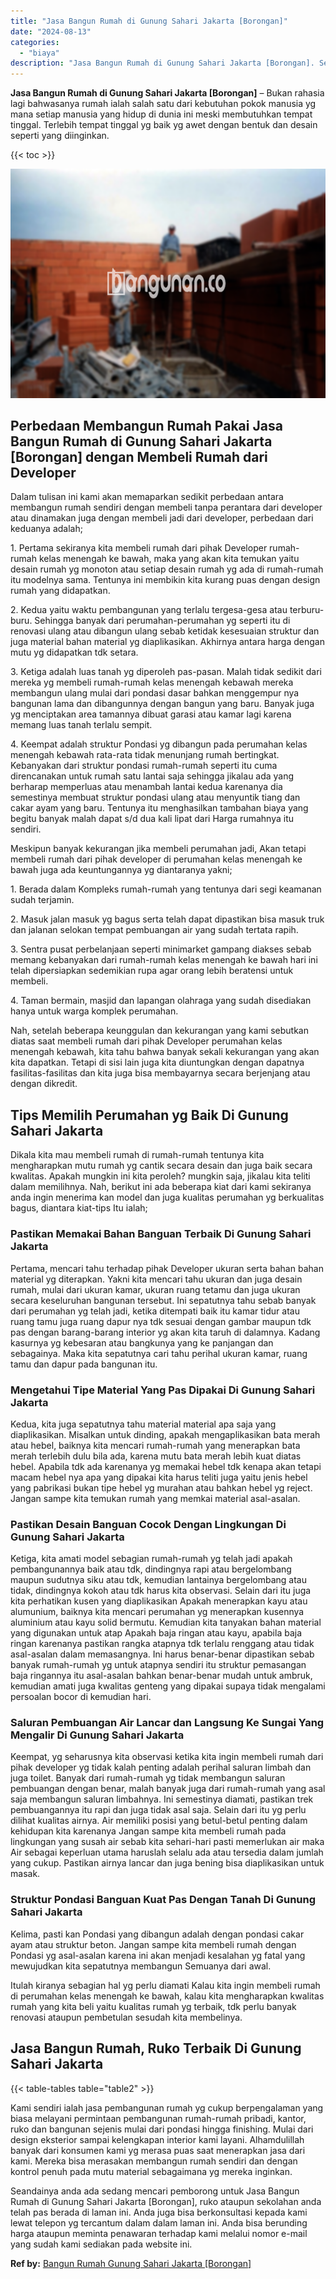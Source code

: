 ```yaml
---
title: "Jasa Bangun Rumah di Gunung Sahari Jakarta [Borongan]"
date: "2024-08-13"
categories: 
  - "biaya"
description: "Jasa Bangun Rumah di Gunung Sahari Jakarta [Borongan]. Seandainya anda ada sedang mencari pemborong untuk Jasa Bangun Rumah di Gunung Sahari Jakarta [Borong..."
---
```


**Jasa Bangun Rumah di Gunung Sahari Jakarta \[Borongan\]** – Bukan rahasia lagi bahwasanya rumah ialah salah satu dari kebutuhan pokok manusia yg mana setiap manusia yang hidup di dunia ini meski membutuhkan tempat tinggal. Terlebih tempat tinggal yg baik yg awet dengan bentuk dan desain seperti yang diinginkan.

{{< toc >}}

![Jasa Bangun Rumah di Gunung Sahari Jakarta [Borongan]](/images/borong-bangunan-02.png)

## Perbedaan Membangun Rumah Pakai Jasa Bangun Rumah di Gunung Sahari Jakarta \[Borongan\] dengan Membeli Rumah dari Developer

Dalam tulisan ini kami akan memaparkan sedikit perbedaan antara membangun rumah sendiri dengan membeli tanpa perantara dari developer atau dinamakan juga dengan membeli jadi dari developer, perbedaan dari keduanya adalah;

1\. Pertama sekiranya kita membeli rumah dari pihak Developer rumah-rumah kelas menengah ke bawah, maka yang akan kita temukan yaitu desain rumah yg monoton atau setiap desain rumah yg ada di rumah-rumah itu modelnya sama. Tentunya ini membikin kita kurang puas dengan design rumah yang didapatkan.

2\. Kedua yaitu waktu pembangunan yang terlalu tergesa-gesa atau terburu-buru. Sehingga banyak dari perumahan-perumahan yg seperti itu di renovasi ulang atau dibangun ulang sebab ketidak kesesuaian struktur dan juga material bahan material yg diaplikasikan. Akhirnya antara harga dengan mutu yg didapatkan tdk setara.

3\. Ketiga adalah luas tanah yg diperoleh pas-pasan. Malah tidak sedikit dari mereka yg membeli rumah-rumah kelas menengah kebawah mereka membangun ulang mulai dari pondasi dasar bahkan menggempur nya bangunan lama dan dibangunnya dengan bangun yang baru. Banyak juga yg menciptakan area tamannya dibuat garasi atau kamar lagi karena memang luas tanah terlalu sempit.

4\. Keempat adalah struktur Pondasi yg dibangun pada perumahan kelas menengah kebawah rata-rata tidak menunjang rumah bertingkat. Kebanyakan dari struktur pondasi rumah-rumah seperti itu cuma direncanakan untuk rumah satu lantai saja sehingga jikalau ada yang berharap memperluas atau menambah lantai kedua karenanya dia semestinya membuat struktur pondasi ulang atau menyuntik tiang dan cakar ayam yang baru. Tentunya itu menghasilkan tambahan biaya yang begitu banyak malah dapat s/d dua kali lipat dari Harga rumahnya itu sendiri.

Meskipun banyak kekurangan jika membeli perumahan jadi, Akan tetapi membeli rumah dari pihak developer di perumahan kelas menengah ke bawah juga ada keuntungannya yg diantaranya yakni;

1\. Berada dalam Kompleks rumah-rumah yang tentunya dari segi keamanan sudah terjamin.

2\. Masuk jalan masuk yg bagus serta telah dapat dipastikan bisa masuk truk dan jalanan selokan tempat pembuangan air yang sudah tertata rapih.

3\. Sentra pusat perbelanjaan seperti minimarket gampang diakses sebab memang kebanyakan dari rumah-rumah kelas menengah ke bawah hari ini telah dipersiapkan sedemikian rupa agar orang lebih beratensi untuk membeli.

4\. Taman bermain, masjid dan lapangan olahraga yang sudah disediakan hanya untuk warga komplek perumahan.

Nah, setelah beberapa keunggulan dan kekurangan yang kami sebutkan diatas saat membeli rumah dari pihak Developer perumahan kelas menengah kebawah, kita tahu bahwa banyak sekali kekurangan yang akan kita dapatkan. Tetapi di sisi lain juga kita diuntungkan dengan dapatnya fasilitas-fasilitas dan kita juga bisa membayarnya secara berjenjang atau dengan dikredit.

## Tips Memilih Perumahan yg Baik Di Gunung Sahari Jakarta

Dikala kita mau membeli rumah di rumah-rumah tentunya kita mengharapkan mutu rumah yg cantik secara desain dan juga baik secara kwalitas. Apakah mungkin ini kita peroleh? mungkin saja, jikalau kita teliti dalam memilihnya. Nah, berikut ini ada beberapa kiat dari kami sekiranya anda ingin menerima kan model dan juga kualitas perumahan yg berkualitas bagus, diantara kiat-tips Itu ialah;

### Pastikan Memakai Bahan Banguan Terbaik Di Gunung Sahari Jakarta

Pertama, mencari tahu terhadap pihak Developer ukuran serta bahan bahan material yg diterapkan. Yakni kita mencari tahu ukuran dan juga desain rumah, mulai dari ukuran kamar, ukuran ruang tetamu dan juga ukuran secara keseluruhan bangunan tersebut. Ini sepatutnya tahu sebab banyak dari perumahan yg telah jadi, ketika ditempati baik itu kamar tidur atau ruang tamu juga ruang dapur nya tdk sesuai dengan gambar maupun tdk pas dengan barang-barang interior yg akan kita taruh di dalamnya. Kadang kasurnya yg kebesaran atau bangkunya yang ke panjangan dan sebagainya. Maka kita sepatutnya cari tahu perihal ukuran kamar, ruang tamu dan dapur pada bangunan itu.

### Mengetahui Tipe Material Yang Pas Dipakai Di Gunung Sahari Jakarta

Kedua, kita juga sepatutnya tahu material material apa saja yang diaplikasikan. Misalkan untuk dinding, apakah mengaplikasikan bata merah atau hebel, baiknya kita mencari rumah-rumah yang menerapkan bata merah terlebih dulu bila ada, karena mutu bata merah lebih kuat diatas hebel. Apabila tdk ada karenanya yg memakai hebel tdk kenapa akan tetapi macam hebel nya apa yang dipakai kita harus teliti juga yaitu jenis hebel yang pabrikasi bukan tipe hebel yg murahan atau bahkan hebel yg reject. Jangan sampe kita temukan rumah yang memkai material asal-asalan.

### Pastikan Desain Banguan Cocok Dengan Lingkungan Di Gunung Sahari Jakarta

Ketiga, kita amati model sebagian rumah-rumah yg telah jadi apakah pembangunannya baik atau tdk, dindingnya rapi atau bergelombang maupun sudutnya siku atau tdk, kemudian lantainya bergelombang atau tidak, dindingnya kokoh atau tdk harus kita observasi. Selain dari itu juga kita perhatikan kusen yang diaplikasikan Apakah menerapkan kayu atau alumunium, baiknya kita mencari perumahan yg menerapkan kusennya aluminium atau kayu solid bermutu. Kemudian kita tanyakan bahan material yang digunakan untuk atap Apakah baja ringan atau kayu, apabila baja ringan karenanya pastikan rangka atapnya tdk terlalu renggang atau tidak asal-asalan dalam memasangnya. Ini harus benar-benar dipastikan sebab banyak rumah-rumah yg untuk atapnya sendiri itu struktur pemasangan baja ringannya itu asal-asalan bahkan benar-benar mudah untuk ambruk, kemudian amati juga kwalitas genteng yang dipakai supaya tidak mengalami persoalan bocor di kemudian hari.

### Saluran Pembuangan Air Lancar dan Langsung Ke Sungai Yang Mengalir Di Gunung Sahari Jakarta

Keempat, yg seharusnya kita observasi ketika kita ingin membeli rumah dari pihak developer yg tidak kalah penting adalah perihal saluran limbah dan juga toilet. Banyak dari rumah-rumah yg tidak membangun saluran pembuangan dengan benar, malah banyak juga dari rumah-rumah yang asal saja membangun saluran limbahnya. Ini semestinya diamati, pastikan trek pembuangannya itu rapi dan juga tidak asal saja. Selain dari itu yg perlu dilihat kualitas airnya. Air memiliki posisi yang betul-betul penting dalam kehidupan kita karenanya Jangan sampe kita membeli rumah pada lingkungan yang susah air sebab kita sehari-hari pasti memerlukan air maka Air sebagai keperluan utama haruslah selalu ada atau tersedia dalam jumlah yang cukup. Pastikan airnya lancar dan juga bening bisa diaplikasikan untuk masak.

### Struktur Pondasi Banguan Kuat Pas Dengan Tanah Di Gunung Sahari Jakarta

Kelima, pasti kan Pondasi yang dibangun adalah dengan pondasi cakar ayam atau struktur beton. Jangan sampe kita membeli rumah dengan Pondasi yg asal-asalan karena ini akan menjadi kesalahan yg fatal yang mewujudkan kita sepatutnya membangun Semuanya dari awal.

Itulah kiranya sebagian hal yg perlu diamati Kalau kita ingin membeli rumah di perumahan kelas menengah ke bawah, kalau kita mengharapkan kwalitas rumah yang kita beli yaitu kualitas rumah yg terbaik, tdk perlu banyak renovasi ataupun pembetulan sesudah kita membelinya.

## Jasa Bangun Rumah, Ruko Terbaik Di Gunung Sahari Jakarta

{{< table-tables table="table2" >}}

Kami sendiri ialah jasa pembangunan rumah yg cukup berpengalaman yang biasa melayani permintaan pembangunan rumah-rumah pribadi, kantor, ruko dan bangunan sejenis mulai dari pondasi hingga finishing. Mulai dari design eksterior sampai kelengkapan interior kami layani. Alhamdulillah banyak dari konsumen kami yg merasa puas saat menerapkan jasa dari kami. Mereka bisa merasakan membangun rumah sendiri dan dengan kontrol penuh pada mutu material sebagaimana yg mereka inginkan.

Seandainya anda ada sedang mencari pemborong untuk Jasa Bangun Rumah di Gunung Sahari Jakarta \[Borongan\], ruko ataupun sekolahan anda telah pas berada di laman ini. Anda juga bisa berkonsultasi kepada kami lewat telepon yg tercantum dalam dalam laman ini. Anda bisa berunding harga ataupun meminta penawaran terhadap kami melalui nomor e-mail yang sudah kami sediakan pada website ini.

**Ref by:** [Bangun Rumah Gunung Sahari Jakarta [Borongan]](https://id.wikipedia.org/wiki/Bangun)
